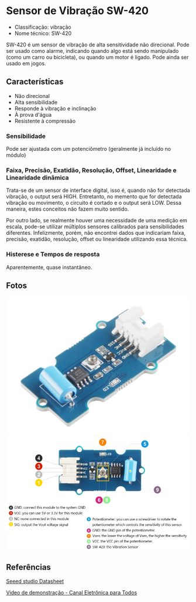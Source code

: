 # Sensor de Vibração SW-420

- Classificação: vibração
- Nome técnico: SW-420

SW-420 é um sensor de vibração de alta sensitividade não direcional. Pode ser usado como alarme, indicando quando algo está sendo manipulado (como um carro ou bicicleta), ou quando um motor é ligado. Pode ainda ser usado em jogos.

## Características

- Não direcional
- Alta sensibilidade
- Responde à vibração e inclinação
- À prova d'água
- Resistente à compressão

### Sensibilidade

Pode ser ajustada com um potenciômetro (geralmente já incluído no módulo)

### Faixa, Precisão, Exatidão, Resolução, Offset, Linearidade e Linearidade dinâmica

Trata-se de um sensor de interface digital, isso é, quando não for detectada vibração, o output será HIGH. Entretanto, no memento que for detectada vibração ou movimento, o circuito é cortado e o output será LOW. Dessa maneira, estes conceitos não fazem muito sentido.

Por outro lado, se realmente houver uma necessidade de uma medição em escala, pode-se utilizar múltiplos sensores calibrados para sensibilidades diferentes. Infelizmente, porém, não encontrei dados que indicariam faixa, precisão, exatidão, resolução, offset ou linearidade utilizando essa técnica.

### Histerese e Tempos de resposta

Aparentemente, quase instantâneo.

## Fotos

![SW-420](imgs/sw-420_1.jpg)
![SW-420 pin map](imgs/sw-420_pin_map.jpg)

## Referências

[Seeed studio Datasheet](https://media.digikey.com/pdf/Data%20Sheets/Seeed%20Technology/Grove_Vibration_Sensor_SW-420_Web.pdf)

[Video de demonstração - Canal Eletrônica para Todos](https://www.youtube.com/watch?v=vWT0l4bcpog)
